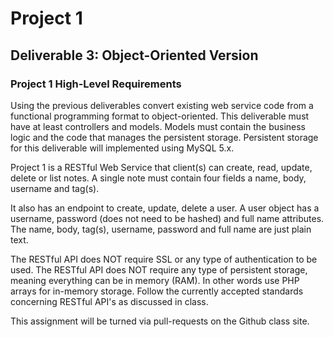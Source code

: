 # Project 1
## Deliverable 3: Object-Oriented Version

### Project 1 High-Level Requirements

Using the previous deliverables convert existing web service code from a functional programming format to object-oriented.  This deliverable must have at least controllers and models.  Models must contain the business logic and the code that manages the persistent storage.  Persistent storage for this deliverable will implemented using MySQL 5.x.

Project 1 is a RESTful Web Service that client(s) can create, read, update, delete or list notes.  A single note must contain four fields a name, body, username and tag(s).

It also has an endpoint to create, update, delete a user.  A user object has a 
username, password (does not need to be hashed) and full name attributes.  The name, body, tag(s), username, password and full name are just plain text.  

The RESTful API does NOT require SSL or any type of authentication to be used.  The RESTful API does NOT require any type of persistent storage, meaning everything can be in memory (RAM).  In other words use PHP arrays for in-memory storage.  Follow the currently accepted standards concerning RESTful API's as discussed in class.

This assignment will be turned via pull-requests on the Github class site.
